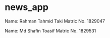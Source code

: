 # news_app

Name: Rahman Tahmid Taki 
Matric No. 1829047

Name: Md Shafin Toasif
Matric No. 1829531
